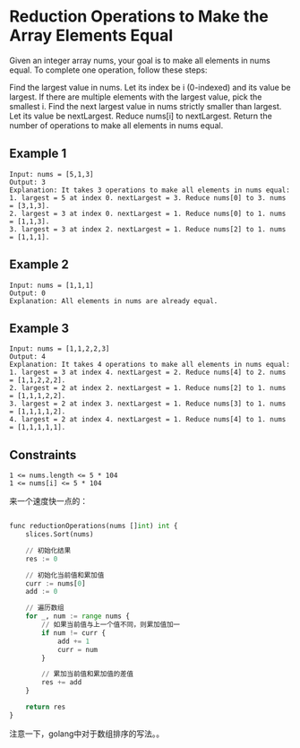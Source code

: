 # Reduction Operations to Make the Array Elements Equal

Given an integer array nums, your goal is to make all elements in nums equal. To complete one operation, follow these steps:

Find the largest value in nums. Let its index be i (0-indexed) and its value be largest. If there are multiple elements with the largest value, pick the smallest i.
Find the next largest value in nums strictly smaller than largest. Let its value be nextLargest.
Reduce nums[i] to nextLargest.
Return the number of operations to make all elements in nums equal.

## Example 1

```text
Input: nums = [5,1,3]
Output: 3
Explanation: It takes 3 operations to make all elements in nums equal:
1. largest = 5 at index 0. nextLargest = 3. Reduce nums[0] to 3. nums = [3,1,3].
2. largest = 3 at index 0. nextLargest = 1. Reduce nums[0] to 1. nums = [1,1,3].
3. largest = 3 at index 2. nextLargest = 1. Reduce nums[2] to 1. nums = [1,1,1].
```

## Example 2

```text
Input: nums = [1,1,1]
Output: 0
Explanation: All elements in nums are already equal.
```

## Example 3

```text
Input: nums = [1,1,2,2,3]
Output: 4
Explanation: It takes 4 operations to make all elements in nums equal:
1. largest = 3 at index 4. nextLargest = 2. Reduce nums[4] to 2. nums = [1,1,2,2,2].
2. largest = 2 at index 2. nextLargest = 1. Reduce nums[2] to 1. nums = [1,1,1,2,2].
3. largest = 2 at index 3. nextLargest = 1. Reduce nums[3] to 1. nums = [1,1,1,1,2].
4. largest = 2 at index 4. nextLargest = 1. Reduce nums[4] to 1. nums = [1,1,1,1,1].
```

## Constraints

```text
1 <= nums.length <= 5 * 104
1 <= nums[i] <= 5 * 104
```

来一个速度快一点的：

```python

func reductionOperations(nums []int) int {
    slices.Sort(nums)

    // 初始化结果
    res := 0

    // 初始化当前值和累加值
    curr := nums[0]
    add := 0

    // 遍历数组
    for _, num := range nums {
        // 如果当前值与上一个值不同，则累加值加一
        if num != curr {
            add += 1
            curr = num
        }

        // 累加当前值和累加值的差值
        res += add
    }

    return res
}
```

注意一下，golang中对于数组排序的写法。。
